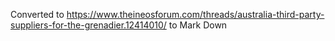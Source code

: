 Converted to https://www.theineosforum.com/threads/australia-third-party-suppliers-for-the-grenadier.12414010/ to Mark Down

